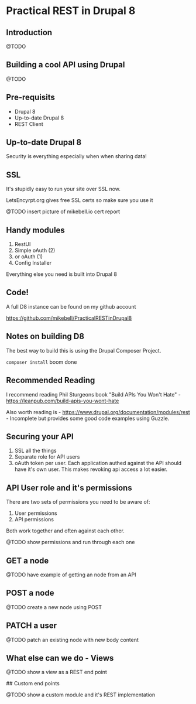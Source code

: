 # Practical REST in Drupal 8

## Introduction
@TODO

## Building a cool API using Drupal
@TODO

## Pre-requisits
* Drupal 8
* Up-to-date Drupal 8
* REST Client

## Up-to-date Drupal 8
Security is everything especially when when sharing data!

## SSL
It's stupidly easy to run your site over SSL now.

LetsEncyrpt.org gives free SSL certs so make sure you use it

@TODO insert picture of mikebell.io cert report

## Handy modules
1. RestUI
2. Simple oAuth (2)
3. or oAuth (1)
4. Config Installer

Everything else you need is built into Drupal 8

## Code!

A full D8 instance can be found on my github account

https://github.com/mikebell/PracticalRESTinDrupal8

## Notes on building D8

The best way to build this is using the Drupal Composer Project.

```composer install``` boom done

## Recommended Reading

I recommend reading Phil Sturgeons book "Build APIs You Won't Hate" - https://leanpub.com/build-apis-you-wont-hate

Also worth reading is - https://www.drupal.org/documentation/modules/rest - Incomplete but provides some good code examples using Guzzle.

## Securing your API

1. SSL all the things
2. Separate role for API users
3. oAuth token per user. Each application authed against the API should have it's own user. This makes revoking api access a lot easier.

## API User role and it's permissions

There are two sets of permissions you need to be aware of:

1. User permissions
2. API permissions

Both work together and often against each other.

@TODO show permissions and run through each one

## GET a node

@TODO have example of getting an node from an API

## POST a node

@TODO create a new node using POST

## PATCH a user

@TODO patch an existing node with new body content

## What else can we do - Views

@TODO show a view as a REST end point

## Custom end points

@TODO show a custom module and it's REST implementation
